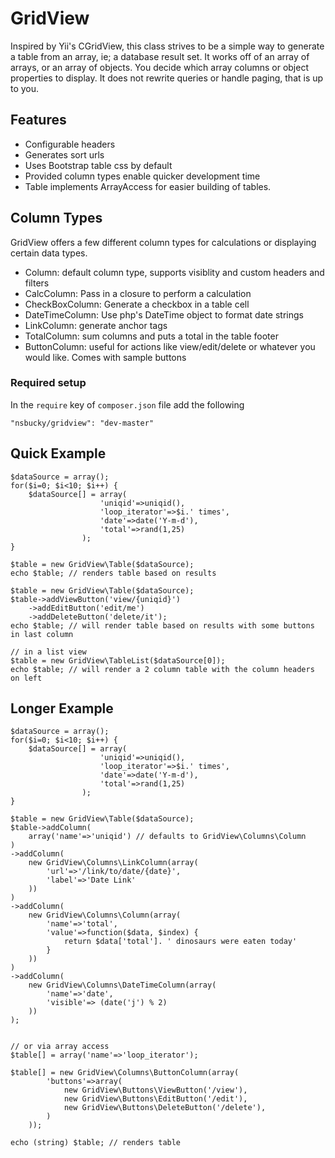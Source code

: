 # GridView
Inspired by Yii's CGridView, this class strives to be a simple way to generate a table from an array, ie; a database result set. It works off of an array of arrays, or an array of objects. You decide which array columns or object properties to display. It does not rewrite queries or handle paging, that is up to you.

## Features
- Configurable headers
- Generates sort urls
- Uses Bootstrap table css by default
- Provided column types enable quicker development time
- Table implements ArrayAccess for easier building of tables.

## Column Types
GridView offers a few different column types for calculations or displaying certain data types.

- Column: default column type, supports visiblity and custom headers and filters
- CalcColumn: Pass in a closure to perform a calculation 
- CheckBoxColumn: Generate a checkbox in a table cell
- DateTimeColumn: Use php's DateTime object to format date strings
- LinkColumn: generate anchor tags
- TotalColumn: sum columns and puts a total in the table footer
- ButtonColumn: useful for actions like view/edit/delete or whatever you would like. Comes with sample buttons

### Required setup

In the `require` key of `composer.json` file add the following

    "nsbucky/gridview": "dev-master"

## Quick Example
	$dataSource = array();
	for($i=0; $i<10; $i++) {
		$dataSource[] = array(
		            	'uniqid'=>uniqid(), 
		            	'loop_iterator'=>$i.' times',
		            	'date'=>date('Y-m-d'),
		            	'total'=>rand(1,25)
		           	);		        
	}

	$table = new GridView\Table($dataSource);
	echo $table; // renders table based on results

	$table = new GridView\Table($dataSource);
	$table->addViewButton('view/{uniqid}')
        ->addEditButton('edit/me')
        ->addDeleteButton('delete/it');
    echo $table; // will render table based on results with some buttons in last column

    // in a list view
    $table = new GridView\TableList($dataSource[0]);
    echo $table; // will render a 2 column table with the column headers on left

## Longer Example
	$dataSource = array();
	for($i=0; $i<10; $i++) {
		$dataSource[] = array(
		            	'uniqid'=>uniqid(), 
		            	'loop_iterator'=>$i.' times',
		            	'date'=>date('Y-m-d'),
		            	'total'=>rand(1,25)
		           	);		        
	}

	$table = new GridView\Table($dataSource);
	$table->addColumn(
		array('name'=>'uniqid') // defaults to GridView\Columns\Column
	)
	->addColumn(
		new GridView\Columns\LinkColumn(array(
			'url'=>'/link/to/date/{date}',
			'label'=>'Date Link'
		))
	)
	->addColumn(
		new GridView\Columns\Column(array(
			'name'=>'total',
			'value'=>function($data, $index) {
				return $data['total']. ' dinosaurs were eaten today'
			}
		))
	)
	->addColumn(
		new GridView\Columns\DateTimeColumn(array(
			'name'=>'date',
			'visible'=> (date('j') % 2)
		)) 
	);


	// or via array access
	$table[] = array('name'=>'loop_iterator');

	$table[] = new GridView\Columns\ButtonColumn(array(
            'buttons'=>array(
                new GridView\Buttons\ViewButton('/view'),
                new GridView\Buttons\EditButton('/edit'),
                new GridView\Buttons\DeleteButton('/delete'),
            )
        ));

	echo (string) $table; // renders table